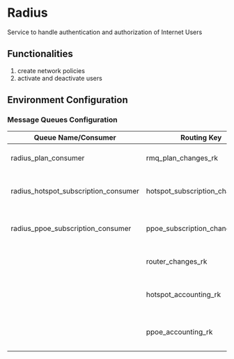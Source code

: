 # Radius

Service to handle authentication and authorization of Internet Users

## Functionalities

1. create network policies
2. activate and deactivate users

## Environment Configuration

### Message Queues Configuration

| Queue Name/Consumer                  | Routing Key                     | Description                                |
| ------------------------------------ | ------------------------------- | ------------------------------------------ |
| radius_plan_consumer                 | rmq_plan_changes_rk             | Handle plan/packages notifications         |
| radius_hotspot_subscription_consumer | hotspot_subscription_changes_rk | Internet Hotspot Subscription notification |
| radius_ppoe_subscription_consumer    | ppoe_subscription_changes_rk    | Internet Pppoe Subscription notification   |
|                                      | router_changes_rk               | notifications for router changes           |
|                                      | hotspot_accounting_rk           | notifications for hotspot accounting data  |
|                                      | ppoe_accounting_rk              | notifications for ppoe accounting data     |

###
